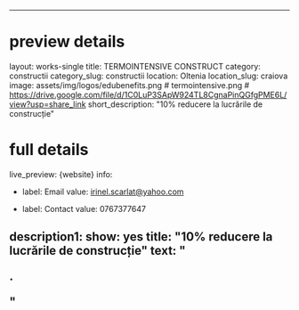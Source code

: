 
---
# preview details
layout: works-single
title: TERMOINTENSIVE CONSTRUCT
category: constructii
category_slug: constructii
location: Oltenia
location_slug:  craiova
image: assets/img/logos/edubenefits.png # termointensive.png  #  https://drive.google.com/file/d/1C0LuP3SApW924TL8CgnaPinQGfgPME6L/view?usp=share_link
short_description: "10% reducere la lucrările de construcție"

# full details
live_preview: {website}
info:
  - label: Email
    value: irinel.scarlat@yahoo.com

  - label: Contact
    value: 0767377647

description1:
  show: yes
  title:  "10% reducere la lucrările de construcție"
  text: "<p>.</p>"
---


